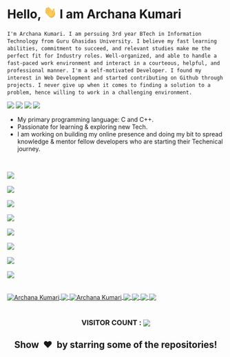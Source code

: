 # Hello, <img src="./wave.gif" width="30px"> I am Archana Kumari 


 `I'm Archana Kumari. I am persuing 3rd year BTech in Information Technology from Guru Ghasidas University. I believe my fast learning abilities, commitment to succeed, and relevant studies make me the perfect fit for Industry roles. Well-organized, and able to handle a fast-paced work environment and interact in a courteous, helpful, and professional manner. I'm a self-motivated Developer. I found my interest in Web Development and started contributing on Github through projects. I never give up when it comes to finding a solution to a problem, hence willing to work in a challenging environment.`



[<img height="30" src="https://img.shields.io/badge/linkedin-blue.svg?&style=for-the-badge&logo=linkedin&logoColor=white" />][linkedin]
[<img height="30" src="https://img.shields.io/badge/Hackerrank-%231DA1F2.svg?&style=for-the-badge&logo=hackerrank&logoColor=black" />][hackerrank]
[<img height="30" src="https://img.shields.io/badge/Leetcode-%231DA1F2.svg?&style=for-the-badge&logo=leetcode&logoColor=black" />][leetcode]
[<img height="30" src="https://img.shields.io/badge/twitter-%231DA1F2.svg?&style=for-the-badge&logo=twitter&logoColor=white" />][twitter]

- My primary programming language: C and C++.
- Passionate for learning & exploring new Tech.
- I am working on building my online presence and doing my bit to spread knowledge & mentor fellow developers who are starting their Techenical journey.
<br/>

![](https://img.shields.io/badge/PROGRAMMING_/_SCRIPTING_LANGUAGES-Pyton,_JavaScript,_Java,_C,_C++-informational?style=flat&logo=JavaScript&logoColor=f7df1e&color=003366)

![](https://img.shields.io/badge/CLOUD_TECHNOLOGIES-_GOOGLE_CLOUD-informational?style=flat&logo=amazon&logoColor=f7df1e&color=003366)

![](https://img.shields.io/badge/MARKUP_LANGUAGES-HTML-informational?style=flat&logo=HTML5&logoColor=fffff&color=003366)

![](https://img.shields.io/badge/DATABASE-_SQL-informational?style=flat&logo=MongoDB&logoColor=47A248&color=003366)

![](https://img.shields.io/badge/OPERATING_SYSTEM-WINDOWS,_LINUX-informational?style=flat&logo=Linux&logoColor=fffff&color=003366)

![](https://img.shields.io/badge/FRAMEWORK-ReactJs,_NextJs,_NodeJs-informational?style=flat&logo=Node.js&logoColor=fffff&color=003366)

![](https://img.shields.io/badge/FAVORITE_TEXT_EDITOR-VISUAL_STUDIO_CODE,_IntelliJ_IDEA-informational?style=flat&logo=xcode&logoColor=fffff&color=003366)

![](https://img.shields.io/badge/STYLESHEET_LANGUAGES-CSS-informational?style=flat&logo=CSS3&logoColor=fffff&color=003366)

<br/>


<a href="https://github.com/0xarchana/">
  <img align="center" height="230px" src="https://github-readme-streak-stats.herokuapp.com/?user=0xarchana&theme=chartreuse-dark&layout=compact" alt="Archana Kumari" />  
  <img align="center" src="https://github-profile-trophy.vercel.app/?username=0xarchana&column=2&row=2&layout=compact&theme=darkhub&no-frame=true&no-bg=true"/>
</a>
<a href="https://github.com/0xarchana/">
  <img align="center" height="280px" src="https://github-readme-activity-graph.vercel.app/graph?username=0xarchana&bg_color=000000&color=7ffe00&line=00adfe&point=7ffe00&area=true&custom_title=My%20Last%20Month%27s%20Statistics" alt="Archana Kumari" />  
</a>

<a href="https://github.com/0xarchana/">
  <img  align="center" src="https://github-readme-stats.vercel.app/api/top-langs/?username=0xarchana&theme=chartreuse-dark&langs_count=5&count_private=true&hide=css,html"/>
</a>
<a href="https://github.com/0xarchana/">
  <img align="center" src="https://github-readme-stats.vercel.app/api/?username=0xarchana&theme=chartreuse-dark&count_private=true&show_icons=true&line_height=40&rank_icon=percentile" />
<a href="https://github.com/0xarchana/AWS_Backend">
  <img  align="center" src="https://github-readme-stats.vercel.app/api/pin/?username=0xarchana&repo=AWS_Backend&theme=chartreuse-dark&show_owner=true" />
</a>
<a href="https://github.com/0xarchana/Placement-prepration">
  <img  align="center" src="https://github-readme-stats.vercel.app/api/pin/?username=0xarchana&repo=Placement-prepration&theme=chartreuse-dark&show_owner=true" />
</a>
<br/>
<br/>



<h3 align="center">VISITOR COUNT :  <img align="center" src="https://profile-counter.glitch.me/0xarchana/count.svg"/></h3>


[twitter]: https://x.com/archmira12
[linkedin]: https://www.linkedin.com/in/0xarchana/
[hackerrank]: https://www.hackerrank.com/profile/archnaanand38
[leetcode]: https://leetcode.com/u/archanak05/

<h2 align="center">Show  &nbsp;❤️&nbsp; by starring some of the repositories!</h2>
